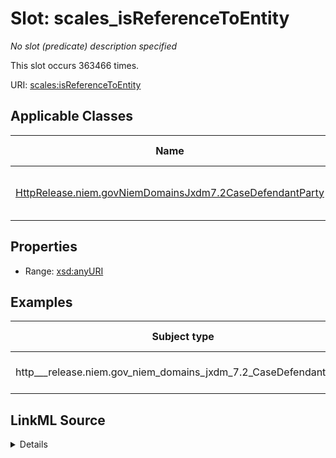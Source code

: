 

# Slot: scales_isReferenceToEntity


_No slot (predicate) description specified_






This slot occurs 363466 times.


URI: [scales:isReferenceToEntity](http://schemas.scales-okn.org/rdf/scales#isReferenceToEntity)



<!-- no inheritance hierarchy -->





## Applicable Classes

| Name | Description | Modifies Slot |
| --- | --- | --- |
| [HttpRelease.niem.govNiemDomainsJxdm7.2CaseDefendantParty](../classes/HttpRelease.niem.govNiemDomainsJxdm7.2CaseDefendantParty.md) | No class (type) description specified |  yes  |







## Properties

* Range: [xsd:anyURI](http://www.w3.org/2001/XMLSchema#anyURI)






## Examples

| Subject type | Object type | Example subject | Example object | Occurrences |
| --- | --- | --- | --- | --- |
| http___release.niem.gov_niem_domains_jxdm_7.2_CaseDefendantParty | uri | scales:Agent/ga-fulton-01/10000019 | scales:AgentParty/2DB6296D52E366F752379C777C9BE051 | 363466 |




## LinkML Source

<details>

```yaml
name: scales_isReferenceToEntity
annotations:
  count:
    tag: count
    value: 363466
description: No slot (predicate) description specified
examples:
- object:
    example_object: scales:AgentParty/2DB6296D52E366F752379C777C9BE051
    example_object_type: uri
    example_predicate: scales:isReferenceToEntity
    example_subject: scales:Agent/ga-fulton-01/10000019
    example_subject_type: http___release.niem.gov_niem_domains_jxdm_7.2_CaseDefendantParty
from_schema: scales-kg
rank: 1000
slot_uri: scales:isReferenceToEntity
alias: scales_isReferenceToEntity
domain_of:
- http___release.niem.gov_niem_domains_jxdm_7.2_CaseDefendantParty
range: uri

```
</details>